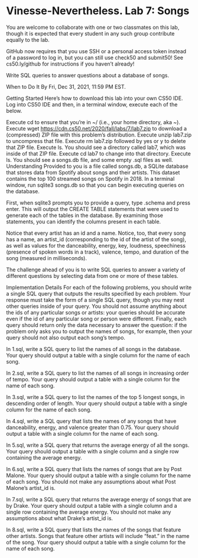 # Vinesse-Nevertheless. Lab 7: Songs
You are welcome to collaborate with one or two classmates on this lab, though it is expected that every student in any such group contribute equally to the lab.

GitHub now requires that you use SSH or a personal access token instead of a password to log in, but you can still use check50 and submit50! See cs50.ly/github for instructions if you haven’t already!

Write SQL queries to answer questions about a database of songs.

When to Do It
By Fri, Dec 31, 2021, 11:59 PM EST.

Getting Started
Here’s how to download this lab into your own CS50 IDE. Log into CS50 IDE and then, in a terminal window, execute each of the below.

Execute cd to ensure that you’re in ~/ (i.e., your home directory, aka ~).
Execute wget https://cdn.cs50.net/2020/fall/labs/7/lab7.zip to download a (compressed) ZIP file with this problem’s distribution.
Execute unzip lab7.zip to uncompress that file.
Execute rm lab7.zip followed by yes or y to delete that ZIP file.
Execute ls. You should see a directory called lab7, which was inside of that ZIP file.
Execute cd lab7 to change into that directory.
Execute ls. You should see a songs.db file, and some empty .sql files as well.
Understanding
Provided to you is a file called songs.db, a SQLite database that stores data from Spotify about songs and their artists. This dataset contains the top 100 streamed songs on Spotify in 2018. In a terminal window, run sqlite3 songs.db so that you can begin executing queries on the database.

First, when sqlite3 prompts you to provide a query, type .schema and press enter. This will output the CREATE TABLE statements that were used to generate each of the tables in the database. By examining those statements, you can identify the columns present in each table.

Notice that every artist has an id and a name. Notice, too, that every song has a name, an artist_id (corresponding to the id of the artist of the song), as well as values for the danceability, energy, key, loudness, speechiness (presence of spoken words in a track), valence, tempo, and duration of the song (measured in milliseconds).

The challenge ahead of you is to write SQL queries to answer a variety of different questions by selecting data from one or more of these tables.

Implementation Details
For each of the following problems, you should write a single SQL query that outputs the results specified by each problem. Your response must take the form of a single SQL query, though you may nest other queries inside of your query. You should not assume anything about the ids of any particular songs or artists: your queries should be accurate even if the id of any particular song or person were different. Finally, each query should return only the data necessary to answer the question: if the problem only asks you to output the names of songs, for example, then your query should not also output each song’s tempo.

In 1.sql, write a SQL query to list the names of all songs in the database.
Your query should output a table with a single column for the name of each song.

In 2.sql, write a SQL query to list the names of all songs in increasing order of tempo.
Your query should output a table with a single column for the name of each song.

In 3.sql, write a SQL query to list the names of the top 5 longest songs, in descending order of length.
Your query should output a table with a single column for the name of each song.

In 4.sql, write a SQL query that lists the names of any songs that have danceability, energy, and valence greater than 0.75.
Your query should output a table with a single column for the name of each song.

In 5.sql, write a SQL query that returns the average energy of all the songs.
Your query should output a table with a single column and a single row containing the average energy.

In 6.sql, write a SQL query that lists the names of songs that are by Post Malone.
Your query should output a table with a single column for the name of each song.
You should not make any assumptions about what Post Malone’s artist_id is.

In 7.sql, write a SQL query that returns the average energy of songs that are by Drake.
Your query should output a table with a single column and a single row containing the average energy.
You should not make any assumptions about what Drake’s artist_id is.

In 8.sql, write a SQL query that lists the names of the songs that feature other artists.
Songs that feature other artists will include “feat.” in the name of the song.
Your query should output a table with a single column for the name of each song.
